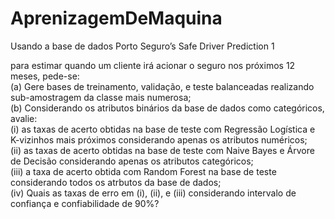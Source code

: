 # AprenizagemDeMaquina
Usando a base de dados Porto Seguro’s Safe Driver Prediction 1

para estimar quando um  cliente irá acionar o seguro nos próximos 12 meses, pede-se:  
(a) Gere bases de treinamento, validação, e teste balanceadas realizando sub-amostragem da classe mais numerosa;  
(b) Considerando os atributos binários da base de dados como categóricos, avalie:  
(i) as taxas de acerto obtidas na base de teste com Regressão Logística e K-vizinhos mais próximos considerando apenas os atributos numéricos;  
(ii) as taxas de acerto obtidas na base de teste com Naive Bayes e Árvore de Decisão considerando apenas os atributos categóricos;  
(iii) a taxa de acerto obtida com Random Forest na base de teste considerando todos os atrbutos da base de dados;  
(iv) Quais as taxas de erro em (i), (ii), e (iii) considerando intervalo de confiança e confiabilidade de 90%?
